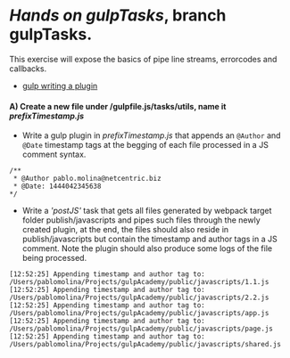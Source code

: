 # *Hands on gulpTasks*, branch gulpTasks.

This exercise will expose the basics of pipe line streams, errorcodes and callbacks. 

* [gulp writing a plugin](https://github.com/gulpjs/gulp/blob/master/docs/writing-a-plugin/dealing-with-streams.md)

#### A) Create a new file under /gulpfile.js/tasks/utils, name it *prefixTimestamp.js* 

* Write a gulp plugin in *prefixTimestamp.js* that appends an `@Author` and `@Date` timestamp tags at the begging of each file processed in a JS comment syntax.

```
/** 
 * @Author pablo.molina@netcentric.biz 
 * @Date: 1444042345638
*/ 
```

* Write a *'postJS'* task that gets all files generated by webpack target folder publish/javascripts and pipes such files through the newly created plugin, at the end, the files should also reside in publish/javascripts but contain the timestamp and author tags in a JS comment. Note the plugin should also produce some logs of the file being processed.


```
[12:52:25] Appending timestamp and author tag to: /Users/pablomolina/Projects/gulpAcademy/public/javascripts/1.1.js
[12:52:25] Appending timestamp and author tag to: /Users/pablomolina/Projects/gulpAcademy/public/javascripts/2.2.js
[12:52:25] Appending timestamp and author tag to: /Users/pablomolina/Projects/gulpAcademy/public/javascripts/app.js
[12:52:25] Appending timestamp and author tag to: /Users/pablomolina/Projects/gulpAcademy/public/javascripts/page.js
[12:52:25] Appending timestamp and author tag to: /Users/pablomolina/Projects/gulpAcademy/public/javascripts/shared.js
```

















